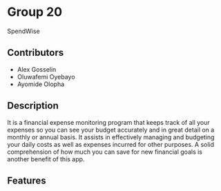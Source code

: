 # Group 20

SpendWise

## Contributors

- Alex Gosselin
- Oluwafemi Oyebayo
- Ayomide Olopha

## Description
It is a financial expense monitoring program that keeps track of all your expenses so you can see your budget accurately and in great detail on a monthly or annual basis. It assists in effectively managing and budgeting your daily costs as well as expenses incurred for other purposes. A solid comprehension of how much you can save for new financial goals is another benefit of this app.
## Features
